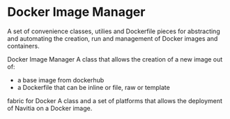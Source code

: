 # Docker Image Manager

A set of convenience classes, utilies and Dockerfile pieces for abstracting
and automating the creation, run and management of Docker images and containers.

Docker Image Manager
A class that allows the creation of a new image out of:
- a base image from dockerhub
- a Dockerfile that can be inline or file, raw or template

fabric for Docker
A class and a set of platforms that allows the deployment of Navitia on
a Docker image.
